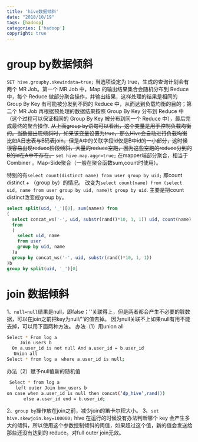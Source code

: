 ```yaml
---
title: 'hive数据倾斜'
date: "2018/10/19"
tags: [hadoop]
categories: ['hadoop']
copyright: true
---
```

# group by数据倾斜
`SET hive.groupby.skewindata=true;` 当选项设定为 true，生成的查询计划会有两个 MR Job。第一个 MR Job 中，Map 的输出结果集合会随机分布到 Reduce 中，每个 Reduce 做部分聚合操作，并输出结果，这样处理的结果是相同的 Group By Key 有可能被分发到不同的 Reduce 中，从而达到负载均衡的目的；第二个 MR Job 再根据预处理的数据结果按照 Group By Key 分布到 Reduce 中（这个过程可以保证相同的 Group By Key 被分布到同一个 Reduce 中），最后完成最终的聚合操作.
~~从上面group by语句可以看出，这个变量是用于控制负载均衡的。当数据出现倾斜时，如果该变量设置为true，那么Hive会自动进行负载均衡~~
~~比如A日志表与B码表join，但是A中的关联字段id仅是B中id的一小部分，这时候很容易出现reduce阶段倾斜，大量的reduce空跑，因为这些空跑的reduce分到的B的id在A中不存在。~~
`set hive.map.aggr=true;` 在mapper端部分聚合，相当于Combiner 。Map-Side聚合（一般在聚合函数sum,count时使用）。


特别的有`select count(distinct name) from user group by uid;` 即count distinct + （group by）的情况。
改变为`select count(name) from (select uid, name from user group by uid, name)t group by uid`.
主要是把count distinct改变成group by。
```sql
select split(uid, '_')[0], sum(names) from
(
  select concat_ws('-', uid, substr(rand()*10, 1, 1)) uid, count(name) names
  from 
  (
    select uid, name
    from user
    group by uid, name
  )a
  group by concat_ws('-', uid, substr(rand()*10, 1, 1))
)b
group by split(uid, '_')[0]
```

# join 数据倾斜
1、`null=null`结果是null，即false；''关联得上，但是两者都会产生不必要的脏数据，可以在join之前把key为null/''的值去掉。
   因为null关联不上如果null有用不能去掉，可以用下面两种方法。
   办法（1）用union all
   ```sh
   Select * From log a 
　　　Join users b 
     On a.user_id is not null And a.user_id = b.user_id
　 Union all 
   Select * from log a　where a.user_id is null;
   ```
   办法（2）赋予null值新的随机值
   ```sh
    Select * from log a 
　　left outer Join bmw_users b 
   on case when a.user_id is null then concat(‘dp_hive’,rand()) 
　　   else a.user_id end = b.user_id; 
   ```
   
2、`group by`操作放在join之前，减少join的笛卡尔积大小。
3、`set hive.skewjoin.key=100000;` hive 在运行的时候没有办法判断哪个 key 会产生多大的倾斜，所以使用这个参数控制倾斜的阈值，如果超过这个值，新的值会发送给那些还没有达到的 reduce。对full outer join无效。

